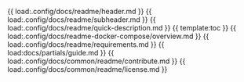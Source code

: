 {{ load:.config/docs/readme/header.md }}
{{ load:.config/docs/readme/subheader.md }}
{{ load:.config/docs/readme/quick-description.md }}
{{ template:toc }}
{{ load:.config/docs/readme-docker-compose/overview.md }}
{{ load:.config/docs/readme/requirements.md }}
{{ load:docs/partials/guide.md }}
{{ load:.config/docs/common/readme/contribute.md }}
{{ load:.config/docs/common/readme/license.md }}
